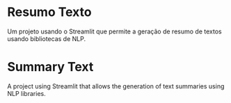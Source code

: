 # Resumo Texto

Um projeto usando o Streamlit que permite a geração de resumo de textos usando bibliotecas de NLP.


# Summary Text

A project using Streamlit that allows the generation of text summaries using NLP libraries.
